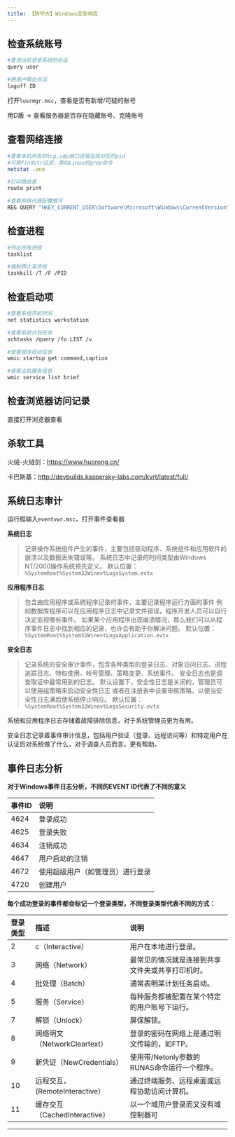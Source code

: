 ```yaml
---
title: 【防守方】Windows应急响应
---
```


## 检查系统账号

```bash
#查询当前登录系统的会话
query user

#把用户踢出会话
logoff ID
```

打开`lusrmgr.msc`，查看是否有新增/可疑的账号

用D盾 -> 查看服务器是否存在隐藏账号、克隆账号

## 查看网络连接

```bash
#查看本机所有的tcp,udp端口连接及其对应的pid
#可用findstr过滤，类似Linux的grep命令
netstat -ano

#打印路由表
route print

#查看网络代理配置情况
REG QUERY "HKEY_CURRENT_USER\Software\Microsoft\Windows\CurrentVersion\Internet Settings"
```

## 检查进程

```bash
#列出所有进程
tasklist

#强制停止某进程
taskkill /T /F /PID
```

## 检查启动项

```bash
#查看系统开机时间
net statistics workstation

#查看系统计划任务
schtasks /query /fo LIST /v

#查看程序启动信息
wmic startup get command,caption

#查看主机服务信息
wmic service list brief
```

## 检查浏览器访问记录

直接打开浏览器查看

## 杀软工具

火绒-火绒剑：https://www.huorong.cn/

卡巴斯基：http://devbuilds.kaspersky-labs.com/kvrt/latest/full/

## 系统日志审计

运行框输入`eventvwr.msc`，打开事件查看器

**系统日志**

> 记录操作系统组件产生的事件，主要包括驱动程序、系统组件和应用软件的崩溃以及数据丢失错误等。
> 系统日志中记录的时间类型由Windows NT/2000操作系统预先定义。
> 默认位置：`%SystemRoot%System32WinevtLogsSystem.evtx`

**应用程序日志**

> 包含由应用程序或系统程序记录的事件，主要记录程序运行方面的事件
> 例如数据库程序可以在应用程序日志中记录文件错误，程序开发人员可以自行决定监视哪些事件。
> 如果某个应用程序出现崩溃情况，那么我们可以从程序事件日志中找到相应的记录，也许会有助于你解决问题。
> 默认位置：`%SystemRoot%System32WinevtLogsApplication.evtx`

**安全日志**

> 记录系统的安全审计事件，包含各种类型的登录日志、对象访问日志、进程追踪日志、特权使用、帐号管理、策略变更、系统事件。
> 安全日志也是调查取证中最常用到的日志。
> 默认设置下，安全性日志是关闭的，管理员可以使用组策略来启动安全性日志
> 或者在注册表中设置审核策略，以便当安全性日志满后使系统停止响应。
> 默认位置：`%SystemRoot%System32WinevtLogsSecurity.evtx`

系统和应用程序日志存储着故障排除信息，对于系统管理员更为有用。

安全日志记录着事件审计信息，包括用户验证（登录、远程访问等）和特定用户在认证后对系统做了什么，对于调查人员而言，更有帮助。

## 事件日志分析

**对于Windows事件日志分析，不同的EVENT ID代表了不同的意义**

| 事件ID | 说明                             |
| :----- | :------------------------------- |
| 4624   | 登录成功                         |
| 4625   | 登录失败                         |
| 4634   | 注销成功                         |
| 4647   | 用户启动的注销                   |
| 4672   | 使用超级用户（如管理员）进行登录 |
| 4720   | 创建用户                         |

**每个成功登录的事件都会标记一个登录类型，不同登录类型代表不同的方式：**

| 登录类型 | 描述                           | 说明                                             |
| :------- | :----------------------------- | :----------------------------------------------- |
| 2        | c（Interactive）               | 用户在本地进行登录。                             |
| 3        | 网络（Network）                | 最常见的情况就是连接到共享文件夹或共享打印机时。 |
| 4        | 批处理（Batch）                | 通常表明某计划任务启动。                         |
| 5        | 服务（Service）                | 每种服务都被配置在某个特定的用户账号下运行。     |
| 7        | 解锁（Unlock）                 | 屏保解锁。                                       |
| 8        | 网络明文（NetworkCleartext）   | 登录的密码在网络上是通过明文传输的，如FTP。      |
| 9        | 新凭证（NewCredentials）       | 使用带/Netonly参数的RUNAS命令运行一个程序。      |
| 10       | 远程交互，(RemoteInteractive） | 通过终端服务、远程桌面或远程协助访问计算机。     |
| 11       | 缓存交互（CachedInteractive）  | 以一个域用户登录而又没有域控制器可               |

----



